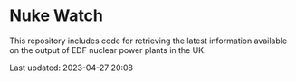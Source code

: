 # Nuke Watch

This repository includes code for retrieving the latest information available on the output of EDF nuclear power plants in the UK.

Last updated: 2023-04-27 20:08